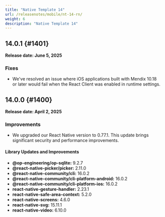 ```yaml
---
title: "Native Template 14"
url: /releasenotes/mobile/nt-14-rn/
weight: 6
description: "Native Template 14"
---
```


## 14.0.1 {#1401}

**Release date: June 5, 2025**

### Fixes

* We've resolved an issue where iOS applications built with Mendix 10.18 or later would fail when the React Client was enabled in runtime settings.

## 14.0.0 {#1400}

**Release date: April 2, 2025**

### Improvements

* We upgraded our React Native version to 0.77.1. This update brings significant security and performance improvements.

#### Library Updates and Improvements

* **@op-engineering/op-sqlite:** 9.2.7
* **@react-native-picker/picker:** 2.11.0
* **@react-native-community/cli:** 16.0.2
* **@react-native-community/cli-platform-android:** 16.0.2
* **@react-native-community/cli-platform-ios:** 16.0.2
* **react-native-gesture-handler:** 2.23.1
* **react-native-safe-area-context:** 5.2.0
* **react-native-screens:** 4.6.0
* **react-native-svg:** 15.11.1
* **react-native-video:** 6.10.0
